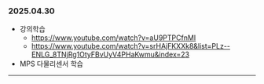 ### 2025.04.30
- 강의학습
  - https://www.youtube.com/watch?v=aU9PTPCfnMI
  - https://www.youtube.com/watch?v=srHAjFKXXk8&list=PLz--ENLG_8TNjRg1OtyFBvUyV4PHaKwmu&index=23
- MPS 다물리센서 학습 
***


